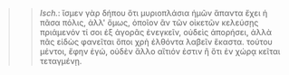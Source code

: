 

>>  *Isch.*: ἴσμεν γὰρ δήπου ὅτι μυριοπλάσια ἡμῶν ἅπαντα ἔχει ἡ πᾶσα πόλις, ἀλλ' ὅμως, ὁποῖον ἂν τῶν οἰκετῶν κελεύσῃς πριάμενόν τί σοι ἐξ ἀγορᾶς ἐνεγκεῖν, οὐδεὶς ἀπορήσει, ἀλλὰ πᾶς εἰδὼς φανεῖται ὅποι χρὴ ἐλθόντα λαβεῖν ἕκαστα. τούτου μέντοι, ἔφην ἐγώ, οὐδὲν ἄλλο αἴτιόν ἐστιν ἢ ὅτι ἐν χώρᾳ κεῖται τεταγμένῃ.